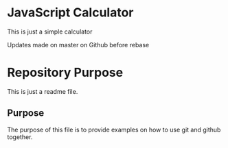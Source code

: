 # JavaScript Calculator

This is just a simple calculator

Updates made on master on Github before rebase

# Repository Purpose 
This is just a readme file.

## Purpose 

The purpose of this file is to provide examples on how to use git and github together.
